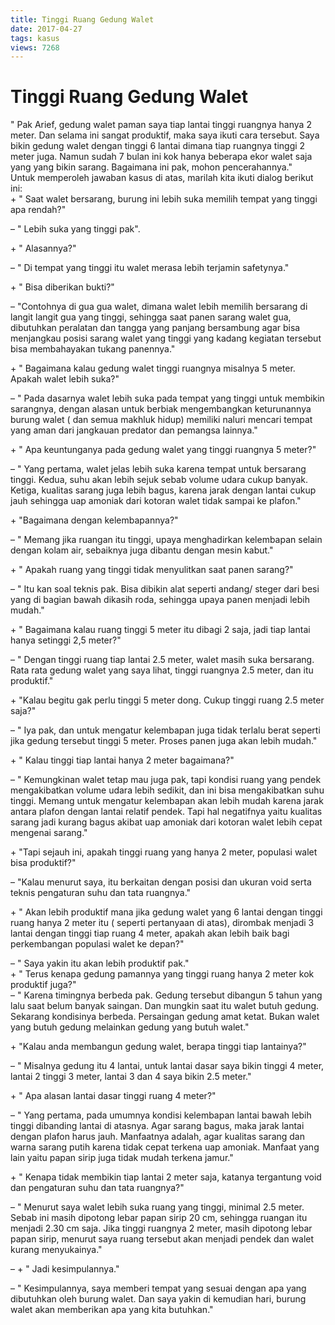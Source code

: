 ```yaml
---
title: Tinggi Ruang Gedung Walet
date: 2017-04-27
tags: kasus
views: 7268
---
```


# Tinggi Ruang Gedung Walet

" Pak Arief, gedung walet paman saya tiap lantai tinggi ruangnya hanya 2 meter. Dan selama ini sangat produktif, maka saya ikuti cara tersebut. Saya bikin gedung walet dengan tinggi 6 lantai dimana tiap ruangnya tinggi 2 meter juga. Namun sudah 7 bulan ini kok hanya beberapa ekor walet saja yang yang bikin sarang. Bagaimana ini pak, mohon pencerahannya."  
Untuk memperoleh jawaban kasus di atas, marilah kita ikuti dialog berikut ini:  
\+ " Saat walet bersarang, burung ini lebih suka memilih tempat yang tinggi apa rendah?"

– " Lebih suka yang tinggi pak".

\+ " Alasannya?"

– " Di tempat yang tinggi itu walet merasa lebih terjamin safetynya."

\+ " Bisa diberikan bukti?"

– "Contohnya di gua gua walet, dimana walet lebih memilih bersarang di langit langit gua yang tinggi, sehingga saat panen sarang walet gua, dibutuhkan peralatan dan tangga yang panjang bersambung agar bisa menjangkau posisi sarang walet yang tinggi yang kadang kegiatan tersebut bisa membahayakan tukang panennya."

\+ " Bagaimana kalau gedung walet tinggi ruangnya misalnya 5 meter. Apakah walet lebih suka?"

– " Pada dasarnya walet lebih suka pada tempat yang tinggi untuk membikin sarangnya, dengan alasan untuk berbiak mengembangkan keturunannya burung walet ( dan semua makhluk hidup) memiliki naluri mencari tempat yang aman dari jangkauan predator dan pemangsa lainnya."

\+ " Apa keuntunganya pada gedung walet yang tinggi ruangnya 5 meter?"

– " Yang pertama, walet jelas lebih suka karena tempat untuk bersarang tinggi. Kedua, suhu akan lebih sejuk sebab volume udara cukup banyak. Ketiga, kualitas sarang juga lebih bagus, karena jarak dengan lantai cukup jauh sehingga uap amoniak dari kotoran walet tidak sampai ke plafon."

\+ "Bagaimana dengan kelembapannya?"

– " Memang jika ruangan itu tinggi, upaya menghadirkan kelembapan selain dengan kolam air, sebaiknya juga dibantu dengan mesin kabut."

\+ " Apakah ruang yang tinggi tidak menyulitkan saat panen sarang?"

– " Itu kan soal teknis pak. Bisa dibikin alat seperti andang/ steger dari besi yang di bagian bawah dikasih roda, sehingga upaya panen menjadi lebih mudah."

\+ " Bagaimana kalau ruang tinggi 5 meter itu dibagi 2 saja, jadi tiap lantai hanya setinggi 2,5 meter?"

– " Dengan tinggi ruang tiap lantai 2.5 meter, walet masih suka bersarang. Rata rata gedung walet yang saya lihat, tinggi ruangnya 2.5 meter, dan itu produktif."

\+ "Kalau begitu gak perlu tinggi 5 meter dong. Cukup tinggi ruang 2.5 meter saja?"

– " Iya pak, dan untuk mengatur kelembapan juga tidak terlalu berat seperti jika gedung tersebut tinggi 5 meter. Proses panen juga akan lebih mudah."

\+ " Kalau tinggi tiap lantai hanya 2 meter bagaimana?"

– " Kemungkinan walet tetap mau juga pak, tapi kondisi ruang yang pendek mengakibatkan volume udara lebih sedikit, dan ini bisa mengakibatkan suhu tinggi. Memang untuk mengatur kelembapan akan lebih mudah karena jarak antara plafon dengan lantai relatif pendek. Tapi hal negatifnya yaitu kualitas sarang jadi kurang bagus akibat uap amoniak dari kotoran walet lebih cepat mengenai sarang."

\+ "Tapi sejauh ini, apakah tinggi ruang yang hanya 2 meter, populasi walet bisa produktif?"

– "Kalau menurut saya, itu berkaitan dengan posisi dan ukuran void serta teknis pengaturan suhu dan tata ruangnya."

\+ " Akan lebih produktif mana jika gedung walet yang 6 lantai dengan tinggi ruang hanya 2 meter itu ( seperti pertanyaan di atas), dirombak menjadi 3 lantai dengan tinggi tiap ruang 4 meter, apakah akan lebih baik bagi perkembangan populasi walet ke depan?"

– " Saya yakin itu akan lebih produktif pak."  
\+ " Terus kenapa gedung pamannya yang tinggi ruang hanya 2 meter kok produktif juga?"  
– " Karena timingnya berbeda pak. Gedung tersebut dibangun 5 tahun yang lalu saat belum banyak saingan. Dan mungkin saat itu walet butuh gedung. Sekarang kondisinya berbeda. Persaingan gedung amat ketat. Bukan walet yang butuh gedung melainkan gedung yang butuh walet."

\+ "Kalau anda membangun gedung walet, berapa tinggi tiap lantainya?"

– " Misalnya gedung itu 4 lantai, untuk lantai dasar saya bikin tinggi 4 meter, lantai 2 tinggi 3 meter, lantai 3 dan 4 saya bikin 2.5 meter."

\+ " Apa alasan lantai dasar tinggi ruang 4 meter?"

– " Yang pertama, pada umumnya kondisi kelembapan lantai bawah lebih tinggi dibanding lantai di atasnya. Agar sarang bagus, maka jarak lantai dengan plafon harus jauh. Manfaatnya adalah, agar kualitas sarang dan warna sarang putih karena tidak cepat terkena uap amoniak. Manfaat yang lain yaitu papan sirip juga tidak mudah terkena jamur."

\+ " Kenapa tidak membikin tiap lantai 2 meter saja, katanya tergantung void dan pengaturan suhu dan tata ruangnya?"

– " Menurut saya walet lebih suka ruang yang tinggi, minimal 2.5 meter. Sebab ini masih dipotong lebar papan sirip 20 cm, sehingga ruangan itu menjadi 2.30 cm saja. Jika tinggi ruangnya 2 meter, masih dipotong lebar papan sirip, menurut saya ruang tersebut akan menjadi pendek dan walet kurang menyukainya."

– + " Jadi kesimpulannya."

– " Kesimpulannya, saya memberi tempat yang sesuai dengan apa yang dibutuhkan oleh burung walet. Dan saya yakin di kemudian hari, burung walet akan memberikan apa yang kita butuhkan."
